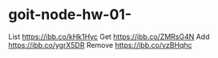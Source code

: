 # goit-node-hw-01-

List https://ibb.co/kHk1Hyc
Get https://ibb.co/ZMRsG4N
Add https://ibb.co/ygrX5DR
Remove https://ibb.co/vzBHqhc

